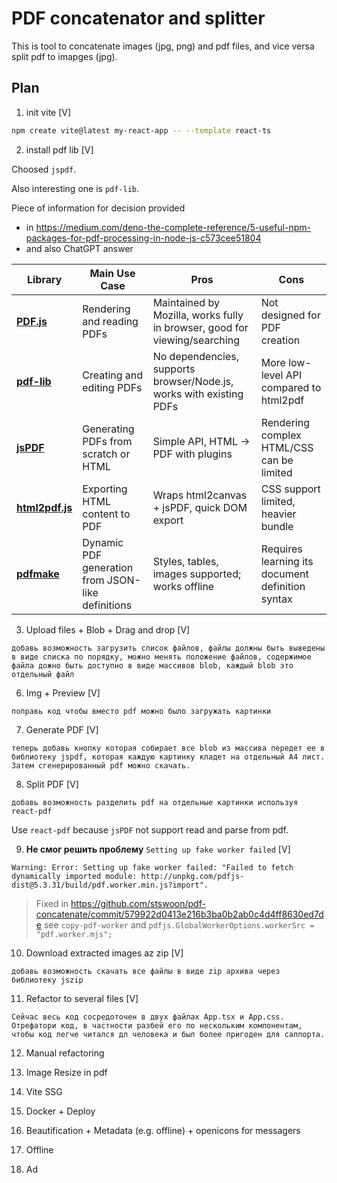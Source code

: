 # PDF concatenator and splitter

This is tool to concatenate images (jpg, png) and pdf files, and vice versa split pdf to imapges (jpg).

## Plan

1. init vite [V]

```bash
npm create vite@latest my-react-app -- --template react-ts
```

2. install pdf lib [V]

Choosed `jspdf`.

Also interesting one is `pdf-lib`.

Piece of information for decision provided

* in https://medium.com/deno-the-complete-reference/5-useful-npm-packages-for-pdf-processing-in-node-js-c573cee51804
* and also ChatGPT answer

| Library                                                     | Main Use Case                                     | Pros                                                                      | Cons                                             |
|-------------------------------------------------------------|---------------------------------------------------|---------------------------------------------------------------------------|--------------------------------------------------|
| **[PDF.js](https://mozilla.github.io/pdf.js/)**             | Rendering and reading PDFs                        | Maintained by Mozilla, works fully in browser, good for viewing/searching | Not designed for PDF creation                    |
| **[pdf-lib](https://pdf-lib.js.org/)**                      | Creating and editing PDFs                         | No dependencies, supports browser/Node.js, works with existing PDFs       | More low-level API compared to html2pdf          |
| **[jsPDF](https://github.com/parallax/jsPDF)**              | Generating PDFs from scratch or HTML              | Simple API, HTML → PDF with plugins                                       | Rendering complex HTML/CSS can be limited        |
| **[html2pdf.js](https://github.com/eKoopmans/html2pdf.js)** | Exporting HTML content to PDF                     | Wraps html2canvas + jsPDF, quick DOM export                               | CSS support limited, heavier bundle              |
| **[pdfmake](https://pdfmake.github.io/docs/)**              | Dynamic PDF generation from JSON-like definitions | Styles, tables, images supported; works offline                           | Requires learning its document definition syntax |

3. Upload files + Blob + Drag and drop [V]

```
добавь возможность загрузить список файлов, файлы должны быть выведены в виде списка по порядку, можно менять положение файлов, содержимое файла дожно быть доступно в виде массивов blob, каждый blob это отдельный файл
```

6. Img + Preview [V]

```
поправь код чтобы вместо pdf можно было загружать картинки
```

7. Generate PDF [V]

```
теперь добавь кнопку которая собирает все blob из массива передет ее в библиотеку jspdf, которая каждую картинку кладет на отдельный A4 лист. Затем сгенерированный pdf можно скачать.
```

8. Split PDF [V]

```
добавь возможность разделить pdf на отдельные картинки используя react-pdf
```

Use `react-pdf` because `jsPDF` not support read and parse from pdf.

9. **Не смог решить проблему** `Setting up fake worker failed` [V]

```
Warning: Error: Setting up fake worker failed: "Failed to fetch dynamically imported module: http://unpkg.com/pdfjs-dist@5.3.31/build/pdf.worker.min.js?import".
```

> Fixed in https://github.com/stswoon/pdf-concatenate/commit/579922d0413e216b3ba0b2ab0c4d4ff8630ed7de see
`copy-pdf-worker` and `pdfjs.GlobalWorkerOptions.workerSrc = "pdf.worker.mjs";`

10. Download extracted images az zip [V]

```
добавь возможность скачать все файлы в виде zip архива через библиотеку jszip
```

11. Refactor to several files [V]

```
Сейчас весь код сосредоточен в двух файлах App.tsx и App.css. Отрефатори код, в частности разбей его по нескольким компонентам, чтобы код легче читался дл человека и был более пригоден для саппорта.
```

12. Manual refactoring

13. Image Resize in pdf

14. Vite SSG

15. Docker + Deploy

16. Beautification + Metadata (e.g. offline) + openicons for messagers

17. Offline

18. Ad